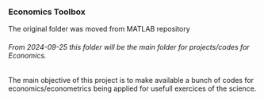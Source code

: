 ### Economics Toolbox
The original folder was moved from MATLAB repository

###### From 2024-09-25 this folder will be the main folder for projects/codes for Economics. 
The main objective of this project is to make available a bunch of codes for economics/econometrics being applied for usefull exercices of the science. 


